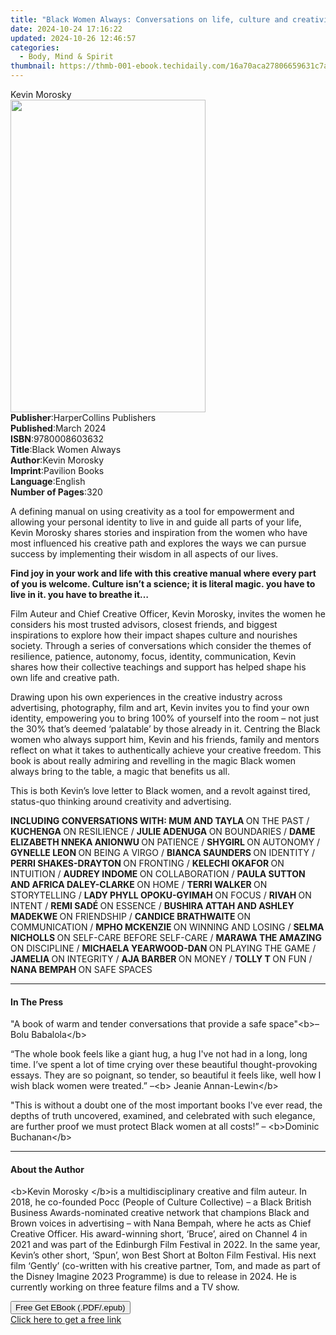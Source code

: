 ```yaml
---
title: "Black Women Always: Conversations on life, culture and creativity | Free Book"
date: 2024-10-24 17:16:22
updated: 2024-10-26 12:46:57
categories:
  - Body, Mind & Spirit
thumbnail: https://thmb-001-ebook.techidaily.com/16a70aca27806659631c7af3ff4028e65824b479a3ecc84211cbf803fe9262ff.jpg
---
```

<main id="book-container">
  <div class="flex flex-col">
    <div class="book-brief flex-1 py-6 px-4 sm:p-6 md:py-10 md:px-8">
      <!-- brief-->
      <div class="book-brief-main">Kevin Morosky</div>
    </div>
    <div
      class="book-meta-info flex-1 grid gap-4 col-start-1 col-end-3 row-start-1 sm:mb-6 sm:grid-cols-4 lg:gap-6 lg:col-start-2 lg:row-end-6 lg:row-span-6 lg:mb-0"
    >
      <div
        class="book-meta-info-left place-content-center mt-4 p-4 text-sm leading-6 col-start-2 col-span-2 dark:text-slate-400"
      >
        <img
          class="w-full h-500 object-cover rounded-lg sm:h-255 sm:col-span-2 lg:col-span-full"
          src="https://img-001-ebook.techidaily.com/00dac8b92ed849710235fb5ed5abb3a882937a113c93883a1536ebe2ec97b59d.jpg"
          alt=""
          width="312"
          height="500"
        />
      </div>
      <div
        class="book-meta-info-right mt-2 col-start-1 row-start-2 col-span-3 self-center"
      >
        <!-- meta data  -->
        <div class="flex flex-col px-4 md:px-8">
          <div class="flex-1">
            <strong>Publisher</strong>:<span class="px-2"
              >HarperCollins Publishers</span
            >
          </div>
          <div class="flex-1">
            <strong>Published</strong>:<span class="px-2">March 2024</span>
          </div>
          <div class="flex-1">
            <strong>ISBN</strong>:<span class="px-2">9780008603632</span>
          </div>
          <div class="flex-1">
            <strong>Title</strong>:<span class="px-2">Black Women Always</span>
          </div>
          <div class="flex-1">
            <strong>Author</strong>:<span class="px-2">Kevin Morosky</span>
          </div>
          <div class="flex-1">
            <strong>Imprint</strong>:<span class="px-2">Pavilion Books</span>
          </div>
          <div class="flex-1">
            <strong>Language</strong>:<span class="px-2">English</span>
          </div>
          <div class="flex-1">
            <strong>Number of Pages</strong>:<span class="px-2">320</span>
          </div>
        </div>
      </div>
    </div>
    <div class="book-description flex-1 py-6 px-4 sm:p-6 md:py-10 md:px-8">
      <div class="book-description-main">
        <div accordion-content="" id="description">
          <p>
            A defining manual on using creativity as a tool for empowerment and
            allowing your personal identity to live in and guide all parts of
            your life, Kevin Morosky shares stories and inspiration from the
            women who have most influenced his creative path and explores the
            ways we can pursue success by implementing their wisdom in all
            aspects of our lives.
          </p>
          <p>
            <strong
              >Find joy in your work and life with this creative manual where
              every part of you is welcome. Culture isn’t a science; it is
              literal magic. you have to live in it. you have to breathe
              it…</strong
            >
          </p>
          <p>
            Film Auteur and Chief Creative Officer, Kevin Morosky, invites the
            women he considers his most trusted advisors, closest friends, and
            biggest inspirations to explore how their impact shapes culture and
            nourishes society. Through a series of conversations which consider
            the themes of resilience, patience, autonomy, focus, identity,
            communication, Kevin shares how their collective teachings and
            support has helped shape his own life and creative path.
          </p>
          <p>
            Drawing upon his own experiences in the creative industry across
            advertising, photography, film and art, Kevin invites you to find
            your own identity, empowering you to bring 100% of yourself into the
            room – not just the 30% that’s deemed ‘palatable’ by those already
            in it. Centring the Black women who always support him, Kevin and
            his friends, family and mentors reflect on what it takes to
            authentically achieve your creative freedom. This book is about
            really admiring and revelling in the magic Black women always bring
            to the table, a magic that benefits us all.
          </p>
          <p>
            This is both Kevin’s love letter to Black women, and a revolt
            against tired, status-quo thinking around creativity and
            advertising.
          </p>
          <p>
            <strong>INCLUDING CONVERSATIONS WITH: MUM AND TAYLA </strong> ON THE
            PAST / <strong>KUCHENGA </strong> ON RESILIENCE /
            <strong>JULIE ADENUGA </strong> ON BOUNDARIES /
            <strong>DAME ELIZABETH NNEKA ANIONWU </strong> ON PATIENCE /
            <strong>SHYGIRL </strong> ON AUTONOMY /
            <strong>GYNELLE LEON </strong> ON BEING A VIRGO /
            <strong>BIANCA SAUNDERS </strong> ON IDENTITY /
            <strong>PERRI SHAKES-DRAYTON </strong> ON FRONTING /
            <strong>KELECHI OKAFOR </strong> ON INTUITION /
            <strong>AUDREY INDOME </strong> ON COLLABORATION /
            <strong>PAULA SUTTON AND AFRICA DALEY-CLARKE </strong> ON HOME /
            <strong>TERRI WALKER </strong> ON STORYTELLING /
            <strong>LADY PHYLL OPOKU-GYIMAH </strong> ON FOCUS /
            <strong>RIVAH </strong> ON INTENT / <strong>REMI SADÉ </strong> ON
            ESSENCE / <strong>BUSHIRA ATTAH AND ASHLEY MADEKWE </strong> ON
            FRIENDSHIP / <strong>CANDICE BRATHWAITE </strong> ON COMMUNICATION /
            <strong>MPHO MCKENZIE </strong> ON WINNING AND LOSING /
            <strong>SELMA NICHOLLS </strong> ON SELF-CARE BEFORE SELF-CARE /
            <strong>MARAWA THE AMAZING </strong> ON DISCIPLINE /
            <strong>MICHAELA YEARWOOD-DAN </strong> ON PLAYING THE GAME /
            <strong>JAMELIA </strong> ON INTEGRITY /
            <strong>AJA BARBER </strong> ON MONEY / <strong>TOLLY T </strong> ON
            FUN / <strong>NANA BEMPAH </strong> ON SAFE SPACES
          </p>
        </div>
        <div class="accordion-fader"></div>
      </div>
    </div>
    <div class="book-excerpts flex-1 py-6 px-4 sm:p-6 md:py-10 md:px-8">
      <!-- excerpts-->
      <div class="book-excerpts-main">
        <hr />
        <h4 class="placeholder placeholder-heading">
          <span>In The Press</span>
        </h4>
        <p></p>
        <p>
          "A book of warm and tender conversations that provide a safe
          space"&lt;b&gt;– Bolu Babalola&lt;/b&gt;
        </p>
        <p>
          “The whole book feels like a giant hug, a hug I've not had in a long,
          long time. I’ve spent a lot of time crying over these beautiful
          thought-provoking essays. They are so poignant, so tender, so
          beautiful it feels like, well how I wish black women were treated.”
          –&lt;b&gt; Jeanie Annan-Lewin&lt;/b&gt;
        </p>
        <p>
          "This is without a doubt one of the most important books I've ever
          read, the depths of truth uncovered, examined, and celebrated with
          such elegance, are further proof we must protect Black women at all
          costs!” – &lt;b&gt;Dominic Buchanan&lt;/b&gt;
        </p>
        <p></p>
      </div>
    </div>
    <div class="book-about-author flex-1 py-6 px-4 sm:p-6 md:py-10 md:px-8">
      <!-- about author-->
      <div class="book-main-author-main">
        <hr />
        <h4 class="placeholder placeholder-heading">
          <span>About the Author</span>
        </h4>
        <p></p>
        <p>
          &lt;b&gt;Kevin Morosky &lt;/b&gt;is a multidisciplinary creative and
          film auteur. In 2018, he co-founded Pocc (People of Culture
          Collective) – a Black British Business Awards-nominated creative
          network that champions Black and Brown voices in advertising – with
          Nana Bempah, where he acts as Chief Creative Officer. His
          award-winning short, ‘Bruce’, aired on Channel 4 in 2021 and was part
          of the Edinburgh Film Festival in 2022. In the same year, Kevin’s
          other short, ‘Spun’, won Best Short at Bolton Film Festival. His next
          film ‘Gently’ (co-written with his creative partner, Tom, and made as
          part of the Disney Imagine 2023 Programme) is due to release in 2024.
          He is currently working on three feature films and a TV show.
        </p>
        <p></p>
      </div>
    </div>
    <div class="book-free-get flex-1 py-6 px-4 sm:p-6 md:py-10 md:px-8">
      <button
        id="btn-free-get"
        class="bg-blue-500 hover:bg-blue-700 text-white font-bold py-2 px-4 rounded"
      >
        Free Get EBook (.PDF/.epub)
      </button>
      <div id="countdown-display" class="px-2 text-lg mt-2"></div>
      <a
        id="free-link"
        class="hidden bg-blue-500 hover:bg-blue-700 text-white font-bold py-2 px-4 rounded"
        href="https://www.ebooks.com/en-us/book/210796592/black-women-always-conversations-on-life-culture-and-creativity/kevin-morosky/"
        target="_blank"
        >Click here to get a free link</a
      >
    </div>
    <script>
      let countdownTime = 0;
      let countdownInterval = null;
      document
        .getElementById('btn-free-get')
        .addEventListener('click', startCountdown);
      function startCountdown() {
        countdownTime = new Date().getTime() + 60000 * 3;
        countdownInterval = setInterval(updateCountdown, 1000);
        document.getElementById('btn-free-get').disabled = true;
        document
          .getElementById('btn-free-get')
          .classList.add('bg-gray-500', 'cursor-not-allowed');
      }
      function updateCountdown() {
        let currentTime = new Date().getTime();
        let timeLeft = countdownTime - currentTime;
        let secondsLeft = Math.floor(timeLeft / 1000);
        document.getElementById('countdown-display').innerHTML =
          `Remaining time: ${secondsLeft} seconds.`;
        if (secondsLeft <= 0) {
          clearInterval(countdownInterval);
          document.getElementById('btn-free-get').classList.add('hidden');
          document.getElementById('free-link').classList.remove('hidden');
          document.getElementById('countdown-display').innerHTML = '';
        }
      }
    </script>
  </div>
</main>
